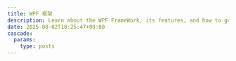 ```yaml
---
title: WPF 框架
description: Learn about the WPF FrameWork, its features, and how to get started with
date: 2025-08-02T18:25:47+08:00
cascade:
  params:
    type: posts
---
```

